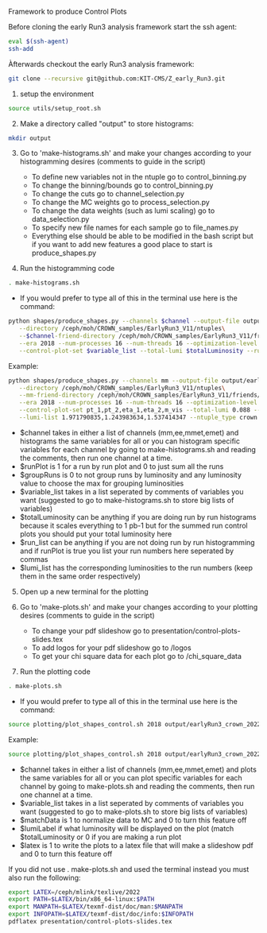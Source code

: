 
Framework to produce Control Plots

Before cloning the early Run3 analysis framework start the ssh agent:
```bash
eval $(ssh-agent)
ssh-add
```
Àfterwards checkout the early Run3 analysis framework:
```bash
git clone --recursive git@github.com:KIT-CMS/Z_early_Run3.git
```
1. setup the environment
```bash
source utils/setup_root.sh
```
2. Make a directory called "output" to store histograms:
```bash
mkdir output
```
3. Go to 'make-histograms.sh' and make your changes according to your histogramming desires (comments to guide in the script)
    - To define new variables not in the ntuple go to control_binning.py
    - To change the binning/bounds go to control_binning.py
    - To change the cuts go to channel_selection.py
    - To change the MC weights go to process_selection.py
    - To change the data weights (such as lumi scaling) go to data_selection.py
    - To specify new file names for each sample go to file_names.py
    - Everything else should be able to be modified in the bash script but if you want to add new features a good place to start is produce_shapes.py

4. Run the histogramming code
```bash
. make-histograms.sh
```
* If you would prefer to type all of this in the terminal use here is the command:
```bash
python shapes/produce_shapes.py --channels $channel --output-file output/earlyRun3_crown_2022_"$channel"\
   --directory /ceph/moh/CROWN_samples/EarlyRun3_V11/ntuples\
   --$channel-friend-directory /ceph/moh/CROWN_samples/EarlyRun3_V11/friends/crosssection\
   --era 2018 --num-processes 16 --num-threads 16 --optimization-level 1 --control-plots --run-plot $runPlot --group-runs $groupRuns\
   --control-plot-set $variable_list --total-lumi $totalLuminosity --run-list $run_list --lumi-list $lumi_list --ntuple_type crown --skip-systematic-variations
```
Example:
```bash
python shapes/produce_shapes.py --channels mm --output-file output/earlyRun3_crown_2022_mm\
   --directory /ceph/moh/CROWN_samples/EarlyRun3_V11/ntuples\
   --mm-friend-directory /ceph/moh/CROWN_samples/EarlyRun3_V11/friends/crosssection\
   --era 2018 --num-processes 16 --num-threads 16 --optimization-level 1 --control-plots --run-plot 1 --group-runs 5.2\
   --control-plot-set pt_1,pt_2,eta_1,eta_2,m_vis --total-lumi 0.088 --run-list 355443,355444,355445\
   --lumi-list 1.971790835,1.243983634,1.537414347 --ntuple_type crown --skip-systematic-variations
```
- $channel takes in either a list of channels (mm,ee,mmet,emet) and histograms the same variables for all or you can histogram specific variables for each channel by going to make-histograms.sh and reading the comments, then run one channel at a time.
- $runPlot is 1 for a run by run plot and 0 to just sum all the runs
- $groupRuns is 0 to not group runs by luminosity and any luminosity value to choose the max for grouping luminosities
- $variable_list takes in a list seperated by comments of variables you want (suggested to go to make-histograms.sh to store big lists of variables)
- $totalLuminosity can be anything if you are doing run by run histograms because it scales everything to 1 pb-1 but for the summed run control plots you should put your total luminosity here
- $run_list can be anything if you are not doing run by run histogramming and if runPlot is true you list your run numbers here seperated by commas
- $lumi_list has the corresponding luminosities to the run numbers (keep them in the same order respectively)

5. Open up a new terminal for the plotting

6. Go to 'make-plots.sh' and make your changes according to your plotting desires (comments to guide in the script)
    - To change your pdf slideshow go to presentation/control-plots-slides.tex
    - To add logos for your pdf slideshow go to /logos
    - To get your chi square data for each plot go to /chi_square_data

7. Run the plotting code
```bash
. make-plots.sh
```

* If you would prefer to type all of this in the terminal use here is the command:
```bash
source plotting/plot_shapes_control.sh 2018 output/earlyRun3_crown_2022_"$channel".root $variable_list None $matchData $lumiLabel $latex $channel earlyRun3$channel
```
Example:
```bash
source plotting/plot_shapes_control.sh 2018 output/earlyRun3_crown_2022_mm.root pt_1,pt_2,eta_1,eta_2,m_vis None 1 0.088 1 mm earlyRun3mm
```
- $channel takes in either a list of channels (mm,ee,mmet,emet) and plots the same variables for all or you can plot specific variables for each channel by going to make-plots.sh and reading the comments, then run one channel at a time.
- $variable_list takes in a list seperated by comments of variables you want (suggested to go to make-plots.sh to store big lists of variables)
- $matchData is 1 to normalize data to MC and 0 to turn this feature off
- $lumiLabel if what luminosity will be displayed on the plot (match $totalLuminosity or 0 if you are making a run plot
- $latex is 1 to write the plots to a latex file that will make a slideshow pdf and 0 to turn this feature off

If you did not use . make-plots.sh and used the terminal instead you must also run the following:
```bash
export LATEX=/ceph/mlink/texlive/2022
export PATH=$LATEX/bin/x86_64-linux:$PATH
export MANPATH=$LATEX/texmf-dist/doc/man:$MANPATH
export INFOPATH=$LATEX/texmf-dist/doc/info:$INFOPATH
pdflatex presentation/control-plots-slides.tex
```
